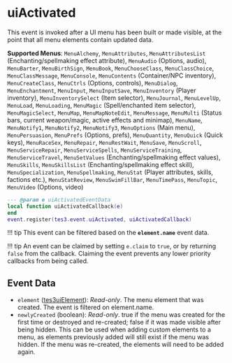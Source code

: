 <!---
	This file is autogenerated. Do not edit this file manually. Your changes will be ignored.
	More information: https://github.com/MWSE/MWSE/tree/master/docs
-->

# uiActivated
<div class="search_terms" style="display: none">uiactivated</div>

This event is invoked after a UI menu has been built or made visible, at the point that all menu elements contain updated data.

**Supported Menus**: `MenuAlchemy`, `MenuAttributes`, `MenuAttributesList` (Enchanting/spellmaking effect attribute), `MenuAudio` (Options, audio), `MenuBarter`, `MenuBirthSign`, `MenuBook`, `MenuChooseClass`, `MenuClassChoice`, `MenuClassMessage`, `MenuConsole`, `MenuContents` (Container/NPC inventory), `MenuCreateClass`, `MenuCtrls` (Options, controls), `MenuDialog`, `MenuEnchantment`, `MenuInput`, `MenuInputSave`, `MenuInventory` (Player inventory), `MenuInventorySelect` (Item selector), `MenuJournal`, `MenuLevelUp`, `MenuLoad`, `MenuLoading`, `MenuMagic` (Spell/enchanted item selector), `MenuMagicSelect`, `MenuMap`, `MenuMapNoteEdit`, `MenuMessage`, `MenuMulti` (Status bars, current weapon/magic, active effects and minimap), `MenuName`, `MenuNotify1`, `MenuNotify2`, `MenuNotify3`, `MenuOptions` (Main menu), `MenuPersuasion`, `MenuPrefs` (Options, prefs), `MenuQuantity`, `MenuQuick` (Quick keys), `MenuRaceSex`, `MenuRepair`, `MenuRestWait`, `MenuSave`, `MenuScroll`, `MenuServiceRepair`, `MenuServiceSpells`, `MenuServiceTraining`, `MenuServiceTravel`, `MenuSetValues` (Enchanting/spellmaking effect values), `MenuSkills`, `MenuSkillsList` (Enchanting/spellmaking effect skill), `MenuSpecialization`, `MenuSpellmaking`, `MenuStat` (Player attributes, skills, factions etc.), `MenuStatReview`, `MenuSwimFillBar`, `MenuTimePass`, `MenuTopic`, `MenuVideo` (Options, video)

```lua
--- @param e uiActivatedEventData
local function uiActivatedCallback(e)
end
event.register(tes3.event.uiActivated, uiActivatedCallback)
```

!!! tip
	This event can be filtered based on the **`element.name`** event data.

!!! tip
	An event can be claimed by setting `e.claim` to `true`, or by returning `false` from the callback. Claiming the event prevents any lower priority callbacks from being called.

## Event Data

* `element` ([tes3uiElement](../../types/tes3uiElement)): *Read-only*. The menu element that was created. The event is filtered on element.name.
* `newlyCreated` (boolean): *Read-only*. true if the menu was created for the first time or destroyed and re-created; false if it was made visible after being hidden. This can be used when adding custom elements to a menu, as elements previously added will still exist if the menu was hidden. If the menu was re-created, the elements will need to be added again.

